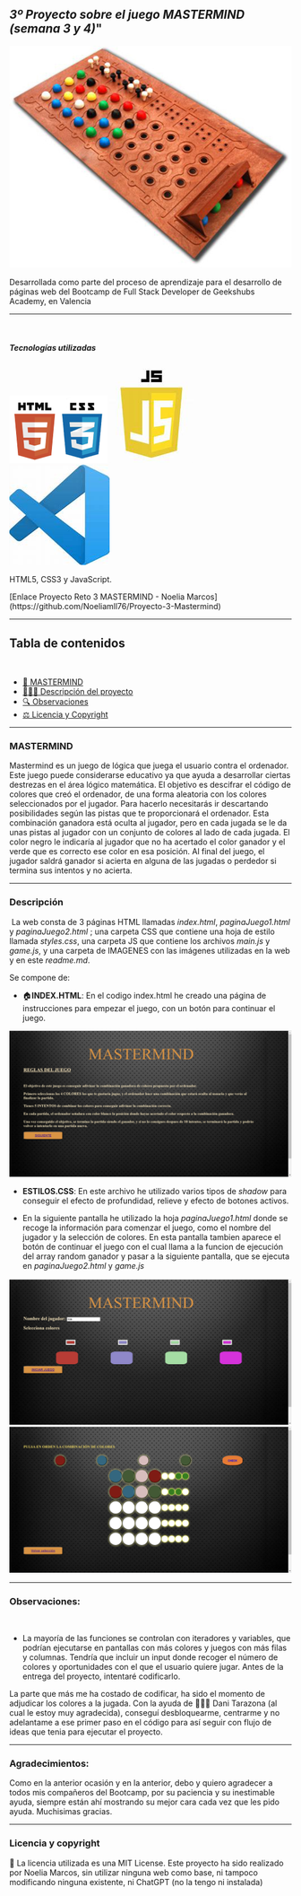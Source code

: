 ## _3º Proyecto sobre el juego MASTERMIND (semana 3 y 4)_"


<img src="./imagenes/tablero.jpg">


<p text-align="justify">Desarrollada como parte del proceso de aprendizaje para el desarrollo de páginas web del Bootcamp de Full Stack Developer de Geekshubs Academy, en Valencia</p>

___
​<br>
<h5> Tecnologías utilizadas</h5>
<img src="./imagenes/iconosCSS-HTML.png">
<img src="./imagenes/iconoJS.png">
<img src="./imagenes/iconoVSC.png">
​
<p>HTML5, CSS3 y JavaScript.</p>
​
[Enlace Proyecto Reto 3 MASTERMIND - Noelia Marcos](https://github.com/Noeliamll76/Proyecto-3-Mastermind)
​

___
## Tabla de contenidos
​​
- [🤖 MASTERMIND ](#Mastermind)
- [👩🏻‍💻 Descripción del proyecto](#Descripción)
- [🔍 Observaciones](#Observaciones)
- [⚖️ Licencia y Copyright](#licencia-y-copyright)
​

___
### MASTERMIND

Mastermind es un juego de lógica que juega el usuario contra el ordenador. Este juego puede considerarse educativo ya que ayuda a desarrollar ciertas destrezas en el área lógico matemática. El objetivo es descifrar el código de colores que creó el ordenador, de una forma aleatoria con los colores seleccionados por el jugador. Para hacerlo necesitarás ir descartando posibilidades según las pistas que te proporcionará el ordenador.
Esta combinación ganadora está oculta al jugador, pero en cada jugada se le da unas pistas al jugador con un conjunto de colores al lado de cada jugada. El color negro le indicaría al jugador que no ha acertado el color ganador y el verde que es correcto ese color en esa posición.
Al final del juego, el jugador saldrá ganador si acierta en alguna de las jugadas o perdedor si termina sus intentos y no acierta.


___
### Descripción
​
La web consta de 3 páginas HTML llamadas *index.html*, *paginaJuego1.html* y *paginaJuego2.html* ; una carpeta CSS que contiene una hoja de estilo llamada *styles.css*, una carpeta JS que contiene los archivos *main.js* y *game.js*, y una carpeta de IMAGENES con las imágenes utilizadas en la web y en este *readme.md*.

Se compone de:

- 🏠**INDEX.HTML**: En el codigo index.html he creado una página de instrucciones para empezar el juego, con un botón para continuar el juego.
<img src="./imagenes/instrucciones.png">

- **ESTILOS.CSS**: En este archivo he utilizado varios tipos de _shadow_ para conseguir el efecto de profundidad, relieve y efecto de botones activos.

- En la siguiente pantalla he utilizado la hoja *paginaJuego1.html* donde se recoge la información para comenzar el juego, como el nombre del jugador y la selección de colores. En esta pantalla tambien aparece el botón de continuar el juego con el cual llama a la funcion de ejecución del array random ganador y pasar a la siguiente pantalla, que se ejecuta en *paginaJuego2.html* y *game.js*
<img src="./imagenes/pantalla2.png">
<img src="./imagenes/pantalla-juego.png">

___
### Observaciones: 
​ 
- La mayoría de las funciones se controlan con iteradores y variables, que podrían ejecutarse en pantallas con más colores y juegos con más filas y columnas.
Tendría que incluir un input donde recoger el número de colores y oportunidades con el que el usuario quiere jugar.
Antes de la entrega del proyecto, intentaré codificarlo.

La parte que más me ha costado de codificar, ha sido el momento de adjudicar los colores a la jugada. Con la ayuda de 🧔🏻‍♂️ Dani Tarazona (al cual le estoy muy agradecida), conseguí desbloquearme, centrarme y no adelantame a ese primer paso en el código para así seguir con flujo de ideas que tenia para ejecutar el proyecto.


___
### Agradecimientos:

Como en la anterior ocasión y en la anterior, debo y quiero agradecer a todos mis compañeros del Bootcamp, por su paciencia y su inestimable ayuda, siempre están ahí mostrando su mejor cara cada vez que les pido ayuda.
Muchisimas gracias.


___
### Licencia y copyright
📝 La licencia utilizada es una MIT License.
Este proyecto ha sido realizado por Noelia Marcos, sin utilizar ninguna web como base, ni tampoco modificando ninguna existente, ni ChatGPT (no la tengo ni instalada)